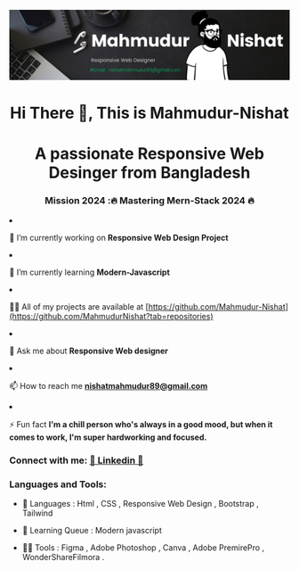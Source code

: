 <p align="center"><img src="img/githubProfessionalBanner.png"></p>
<h1 align="center">Hi There 👋, This is  Mahmudur-Nishat</h1> 
<h1 align="center">A passionate Responsive Web Desinger from Bangladesh</h1>
<h3 align="center">Mission 2024 :🔥 Mastering Mern-Stack 2024 🔥</h3

- 🔭 I’m currently working on **Responsive Web Design Project**

- 🌱 I’m currently learning **Modern-Javascript**

- 👨‍💻 All of my projects are available at [https://github.com/Mahmudur-Nishat](https://github.com/MahmudurNishat?tab=repositories)

- 💬 Ask me about **Responsive Web designer**

- 📫 How to reach me **nishatmahmudur89@gmail.com**

- ⚡ Fun fact **I'm a chill person who's always in a good mood, but when it comes to work, I'm super hardworking and focused.**

<h3 align="left">Connect with me: <a href="https://www.linkedin.com/in/mahmudur-nishat/" target="blank">🔗 Linkedin 🔗 </a></h3>

<h3 align="left">Languages and Tools:</h3>

- 🔭 Languages : Html , CSS , Responsive Web Design , Bootstrap , Tailwind

- 🌱 Learning Queue : Modern javascript

- 👨‍💻 Tools : Figma , Adobe Photoshop , Canva , Adobe PremirePro , WonderShareFilmora .
